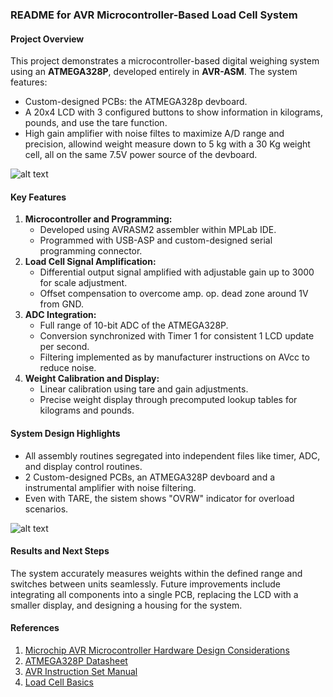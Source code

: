 ### README for AVR Microcontroller-Based Load Cell System

#### Project Overview
This project demonstrates a microcontroller-based digital weighing system using an **ATMEGA328P**, developed entirely in **AVR-ASM**. The system features:
- Custom-designed PCBs: the ATMEGA328p devboard.
- A 20x4 LCD with 3 configured buttons to show information in kilograms, pounds, and use the tare function.
- High gain amplifier with noise filtes to maximize A/D range and precision, allowind weight measure down to 5 kg with a 30 Kg weight cell, all on the same 7.5V power source of the devboard.

![alt text](https://github.com/ZT-715/avr_asm_weighing_scale/blob/main/Boards.png?raw=true)


#### Key Features
1. **Microcontroller and Programming:**
   - Developed using AVRASM2 assembler within MPLab IDE.
   - Programmed with USB-ASP and custom-designed serial programming connector.
2. **Load Cell Signal Amplification:**
   - Differential output signal amplified with adjustable gain up to 3000 for
     scale adjustment.
   - Offset compensation to overcome amp. op. dead zone around 1V from GND.
4. **ADC Integration:**
   - Full range of 10-bit ADC of the ATMEGA328P.
   - Conversion synchronized with Timer 1 for consistent 1 LCD update per
     second.
   - Filtering implemented as by manufacturer instructions on AVcc to reduce noise.
5. **Weight Calibration and Display:**
   - Linear calibration using tare and gain adjustments.
   - Precise weight display through precomputed lookup tables for kilograms and pounds.

#### System Design Highlights
- All assembly routines segregated into independent files like timer, ADC, and display control routines.
- 2 Custom-designed PCBs, an ATMEGA328P devboard and a instrumental amplifier with noise filtering.
- Even with TARE, the sistem shows "OVRW" indicator for overload scenarios.

![alt text](https://github.com/ZT-715/avr_asm_weighing_scale/blob/main/Final_test.jpg?raw=true)


#### Results and Next Steps
The system accurately measures weights within the defined range and switches between units seamlessly. Future improvements include integrating all components into a single PCB, replacing the LCD with a smaller display, and designing a housing for the system.

#### References
1. [Microchip AVR Microcontroller Hardware Design Considerations](https://ww1.microchip.com/downloads/en/Appnotes/AN2519-AVR-Microcontroller-Hardware-Design-Considerations-00002519B.pdf)
2. [ATMEGA328P Datasheet](https://ww1.microchip.com/downloads/en/DeviceDoc/Atmel-7810-Automotive-Microcontrollers-ATmega328P_Datasheet.pdf)
3. [AVR Instruction Set Manual](https://ww1.microchip.com/downloads/en/DeviceDoc/AVR-InstructionSet-Manual-DS40002198.pdf)
4. [Load Cell Basics](https://en.wikipedia.org/wiki/Load_cell)
